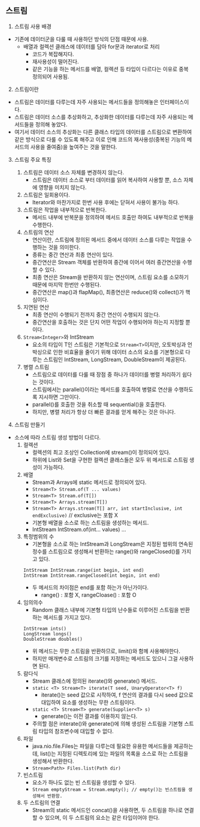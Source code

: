 ## 스트림
1. 스트림 사용 배경
- 기존에 데이터군을 다룰 때 사용하던 방식의 단점 때문에 사용.
    - 배열과 컬렉션 클래스에 데이터를 담아 for문과 iterator로 처리
        - 코드가 복잡해지다.
        - 재사용성이 떨어진다.
        - 같은 기능을 하는 메서드를 배열, 컬렉션 등 타입이 다르다는 이유로 중복 정의되어 사용됨.
    
2. 스트림이란
- 스트림은 데이터를 다루는데 자주 사용되는 메서드들을 정의해놓은 인터페이스이다.
- 스트림은 데이터 소스를 추상화하고, 추상화한 데이터를 다루는데 자주 사용되는 메서드들을 정의해 놓았다.
- 여기서 데이터 소스의 추상화는 다른 클래스 타입의 데이터를 스트림으로 변환하여 같은 방식으로 다룰 수 있도록 해주고 이로 인해 코드의 재사용성(중복된 기능의 메서드의 사용을 줄여줌)을 높여주는 것을 말한다.

3. 스트림 주요 특징
    1) 스트림은 데이터 소스 자체를 변경하지 않는다.
        - 스트림은 데이터 소스로 부터 데이터를 읽어 복사하여 사용할 뿐, 소스 자체에 영향을 미치지 않는다.
    2) 스트림은 일회용이다.
        - Iterator와 마찬가지로 한번 사용 후에는 닫혀서 사용이 불가능 하다.
    3) 스트림은 작업을 내부적으로 반복한다.
        - 메서드 내부에 반복문을 정의하여 메서드 호출만 하여도 내부적으로 반복을 수행한다.
    4) 스트림의 연산
        - 연산이란, 스트림에 정의된 메서드 중에서 데이터 소스를 다루는 작업을 수행하는 것을 의미한다.
        - 종류는 중간 연산과 최종 연산이 있다.
        - 중간연산은 Stream 객체를 반환하여 중간에 이어서 여러 중간연산을 수행할 수 있다.
        - 최종 연산은 Stream을 반환하지 않는 연산이며, 스트림 요소를 소모하기 때문에 마지막 한번만 수행된다.
        - 중간연산은 map()과 flapMap(), 최종연산은 reduce()와 collect()가 핵심이다.
    5) 지연된 연산
        - 최종 연산이 수행되기 전까지 중간 연산이 수행되지 않는다.
        - 중간연산을 호출하는 것은 단지 어떤 작업이 수행되어야 하는지 지정할 뿐이다.
    6) `Stream<Integer>`와 IntStream
        - 요소의 타입이 T인 스트림은 기본적으로 `Stream<T>`이지만, 오토박싱과 언박싱으로 인한 비효율을 줄이기 위해
          데이터 소스의 요소를 기본형으로 다루는 스트림인 IntStream, LongStream, DoubleStream이 제공된다.
    7) 병렬 스트림
        - 스트림으로 데이터를 다룰 때 장점 중 하나가 데이터를 병렬 처리하기 쉽다는 것이다.
        - 스트림에서는 parallel()이라는 메서드를 호출하여 병렬로 연산을 수행하도록 지시하면 그만이다.
        - parallel()를 호출한 것을 취소할 때 sequential()을 호출한다.
        - 하지만, 병렬 처리가 항상 더 빠른 결과를 얻게 해주는 것은 아니다.


4. 스트림 만들기
- 소스에 따라 스트림 생성 방법이 다르다.
    1) 컬렉션
        - 컬렉션의 최고 조상인 Collection에 stream()이 정의되어 있다.
        - 하위에 List와 Set을 구현한 컬렉션 클래스들은 모두 위 메서드로 스트림 생성이 가능하다.
    2) 배열
        - Stream과 Arrays에 static 메서드로 정의되어 있다.
        - `Stream<T> Stream.of(T ... values)`
        - `Stream<T> Stream.of(T[])`
        - `Stream<T> Arrays.stream(T[])`
        - `Stream<T> Arrays.stream(T[] arr, int startInclusive, int endExclusive)` // exclusive는 포함 X
        - 기본형 배열을 소스로 하는 스트림을 생성하는 메서드.
        - IntStream IntStream.of(int... values) ...
    3) 특정범위의 수
        - 기본형을 소스로 하는 IntStream과 LongStream은 지정된 범위의 연속된 정수를 스트림으로 생성해서 반환하는
          range()와 rangeClosed()를 가지고 있다.
        ```
        IntStream IntStream.range(int begin, int end)
        IntStream IntStream.rangeClosed(int begin, int end)
        ```
        - 두 메서드의 차이점은 end를 포함 하는가 아닌가이다.
            - range() : 포함 X, rangeCloase() : 포함 O
    4) 임의의수
        - Random 클래스 내부에 기본형 타입의 난수들로 이루어진 스트림을 반환하는 메서드를 가지고 있다.
        ```
        IntStream ints()
        LongStream longs()
        DoubleStream doubles()
        ```
        - 위 메서드는 무한 스트림을 반환하므로, limit()와 함께 사용해야한다.
        - 하지만 매개변수로 스트림의 크기를 지정하는 메서드도 있으니 그걸 사용하면 된다.
    5) 람다식
        - Stream 클래스에 정의된 iterate()와 generate() 메서드.
        - `static <T> Stream<T> iterate(T seed, UnaryOperator<T> f)`
            - iterate()는 seed 값으로 시작하여, f 연산의 결과를 다시 seed 값으로 대입하여 요소를 생성하는 무한 스트림이다.
        - `static <T> Stream<T> generate(Supplier<T> s)`
            - generate()는 이전 결과를 이용하지 않는다.
        - 주의할 점은 interate()와 generate()에 의해 생성된 스트림을 기본형 스트림 타입의 참조변수에 대입할 수 없다.
    6) 파일
        - java.nio.file.Files는 파일을 다루는데 필요한 유용한 메서드들을 제공하는데, list()는 지정된 디렉토리에 있는 파일의
          목록을 소스로 하는 스트림을 생성해서 반환한다.
        - `Stream<Path> Files.list(Path dir)`
    7) 빈스트림
        - 요소가 하나도 없는 빈 스트림을 생성할 수 있다.
        - `Stream emptyStream = Stream.empty(); // empty()는 빈스트림을 생성해서 반환함.`
    8) 두 스트림의 연결
        - Stream의 static 메서드인 concat()을 사용하면, 두 스트림을 하나로 연결할 수 있으며, 이 두 스트림의 요소는
          같은 타입이어야 한다.

          
